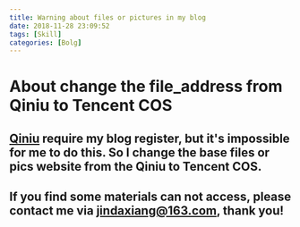 ```yaml
---
title: Warning about files or pictures in my blog
date: 2018-11-28 23:09:52
tags: [Skill]
categories: [Bolg]
---
```

# About change the file_address from Qiniu to Tencent COS
## [Qiniu](https://www.qiniu.com/?hmsr=baidu&hmpl=SEM&hmcu=pinzhuan_title&hmkw=&hmci=) require my blog register, but it's impossible for me to do this. So I change the base files or pics website from the Qiniu to Tencent COS.
## If you find some materials can not access, please contact me via jindaxiang@163.com, thank you!
